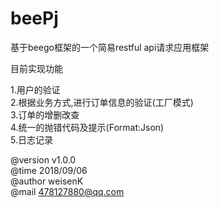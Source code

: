 # beePj
基于beego框架的一个简易restful api请求应用框架<br/>

目前实现功能<br/>

1.用户的验证<br/>
2.根据业务方式,进行订单信息的验证(工厂模式)<br/>
3.订单的增删改查<br/>
4.统一的抛错代码及提示(Format:Json)<br/>
5.日志记录<br/>

@version v1.0.0<br/>
@time 2018/09/06<br/>
@author weisenK<br/>
@mail 478127880@qq.com

